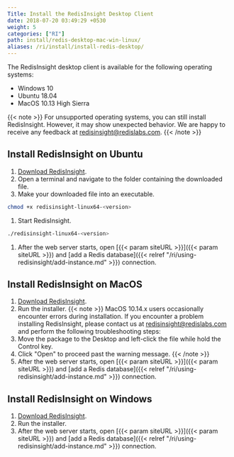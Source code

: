 ```yaml
---
Title: Install the RedisInsight Desktop Client
date: 2018-07-20 03:49:29 +0530
weight: 5
categories: ["RI"]
path: install/redis-desktop-mac-win-linux/
aliases: /ri/install/install-redis-desktop/
---
```

The RedisInsight desktop client is available for the following operating systems:

- Windows 10
- Ubuntu 18.04
- MacOS 10.13 High Sierra

{{< note >}}
For unsupported operating systems, you can still install RedisInsight. However, it may show unexpected behavior.
We are happy to receive any feedback at [redisinsight@redislabs.com](mailto:redisinsight@redislabs.com).
{{< /note >}}

## Install RedisInsight on Ubuntu

1. [Download RedisInsight](https://redislabs.com/redisinsight/).
1. Open a terminal and navigate to the folder containing the downloaded file.
1. Make your downloaded file into an executable.

```sh
chmod +x redisinsight-linux64-<version>
```

1. Start RedisInsight.

```sh
./redisinsight-linux64-<version>
```

1. After the web server starts, open [{{< param siteURL >}}]({{< param siteURL >}}) and [add a Redis database]({{< relref "/ri/using-redisinsight/add-instance.md" >}}) connection.

## Install RedisInsight on MacOS

1. [Download RedisInsight](https://redislabs.com/redisinsight/).
1. Run the installer.
        {{< note >}}
MacOS 10.14.x users occasionally encounter errors during installation.
If you encounter a problem installing RedisInsight, please contact us at [redisinsight@redislabs.com](mailto:redisinsight@redislabs.com) and perform the following troubleshooting steps:
1. Move the package to the Desktop and left-click the file while hold the Control key.
1. Click "Open" to proceed past the warning message.
        {{< /note >}}
1. After the web server starts, open [{{< param siteURL >}}]({{< param siteURL >}}) and [add a Redis database]({{< relref "/ri/using-redisinsight/add-instance.md" >}}) connection.

## Install RedisInsight on Windows

1. [Download RedisInsight](https://redislabs.com/redisinsight/).
1. Run the installer.
1. After the web server starts, open [{{< param siteURL >}}]({{< param siteURL >}}) and [add a Redis database]({{< relref "/ri/using-redisinsight/add-instance.md" >}}) connection.
